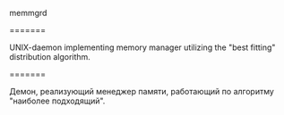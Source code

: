 memmgrd

=======

UNIX-daemon implementing memory manager utilizing the "best fitting"
distribution algorithm.

=======

Демон, реализующий менеджер памяти, работающий по алгоритму "наиболее
подходящий".
